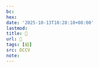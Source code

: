 ```yaml
---
bc:
hex:
date: '2025-10-13T10:28:10+08:00'
lastmod:
title: 􃉚
url: 􃉚
tags: [縚]
src: DCCV
note:
---
```

